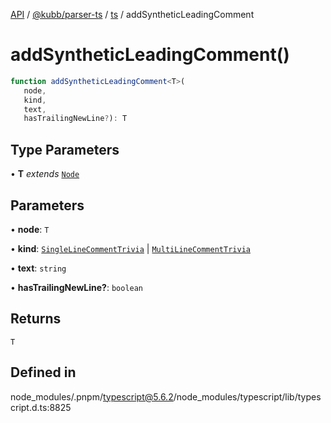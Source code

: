 [API](../../../../../packages.md) / [@kubb/parser-ts](../../../index.md) / [ts](../index.md) / addSyntheticLeadingComment

# addSyntheticLeadingComment()

```ts
function addSyntheticLeadingComment<T>(
   node, 
   kind, 
   text, 
   hasTrailingNewLine?): T
```

## Type Parameters

• **T** *extends* [`Node`](../interfaces/Node.md)

## Parameters

• **node**: `T`

• **kind**: [`SingleLineCommentTrivia`](../enumerations/SyntaxKind.md#singlelinecommenttrivia) \| [`MultiLineCommentTrivia`](../enumerations/SyntaxKind.md#multilinecommenttrivia)

• **text**: `string`

• **hasTrailingNewLine?**: `boolean`

## Returns

`T`

## Defined in

node\_modules/.pnpm/typescript@5.6.2/node\_modules/typescript/lib/typescript.d.ts:8825
